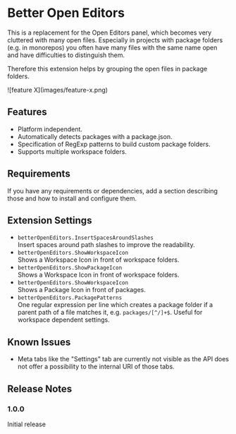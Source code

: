# Better Open Editors

This is a replacement for the Open Editors panel, which becomes very cluttered with many open files. Especially in projects with package folders (e.g. in monorepos) you often have many files with the same name open and have difficulties to distinguish them.

Therefore this extension helps by grouping the open files in package folders.


\!\[feature X\]\(images/feature-x.png\)

## Features

  * Platform independent.
  * Automatically detects packages with a package.json.
  * Specification of RegExp patterns to build custom package folders.
  * Supports multiple workspace folders.


## Requirements

If you have any requirements or dependencies, add a section describing those and how to install and configure them.

## Extension Settings

* `betterOpenEditors.InsertSpacesAroundSlashes`  
   Insert spaces around path slashes to improve the readability.
* `betterOpenEditors.ShowWorkspaceIcon`  
   Shows a Workspace Icon in front of workspace folders.
* `betterOpenEditors.ShowPackageIcon`  
   Shows a Workspace Icon in front of workspace folders.
* `betterOpenEditors.ShowWorkspaceIcon`  
   Shows a Package Icon in front of packages.
* `betterOpenEditors.PackagePatterns`  
   One regular expression per line which creates a package folder if a parent path of a file matches it, e.g. `packages/[^/]+$`. Useful for workspace dependent settings.

## Known Issues

* Meta tabs like the "Settings" tab are currently not visible as the API does not offer a possibility to the internal URI of those tabs.

## Release Notes

### 1.0.0

Initial release

